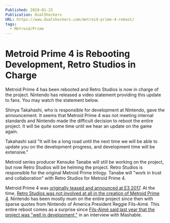 ```yaml
---
Published: 2019-01-25
Publication: DualShockers
URL: https://www.dualshockers.com/metroid-prime-4-reboot/
tags:
  - Metroid/Prime
---
```

# Metroid Prime 4 is Rebooting Development, Retro Studios in Charge

Metroid Prime 4 has been rebooted and Retro Studios is now in charge of the project. Nintendo has released a video statement providing this update to fans. You may watch the statement below.

Shinya Takahashi, who is responsible for development at Nintendo, gave the announcement. It seems that Metroid Prime 4 was not meeting internal standards and Nintendo made the difficult decision to reboot the entire project. It will be quite some time until we hear an update on the game again.

Takahashi said "It will be a long road until the next time we will be able to update you on the development progress, and development time will be extensive."

Metroid series producer Kensuke Tanabe will still be working on the project, but now Retro Studios will be helming the project. Retro Studios is responsible for the original Metroid Prime trilogy. Tanabe will "work in trust and collaboration" with Retro Studios for Metroid Prime 4.

Metroid Prime 4 was [originally teased and announced at E3 2017](https://www.dualshockers.com/metroid-prime-gets-brief-teaser-nintendo-switch-nintendo-spotlight-e3-2017/). At the time, [Retro Studios was not involved at all in the creation of Metroid Prime 4](https://www.dualshockers.com/metroid-prime-4-retro-studios-not-involved/). Nintendo has been mostly mum on the entire project since then with sparse quotes from Nintendo of America President Reggie Fils-Aimé. This entire reboot comes as a surprise since [Fils-Aimé said last year that the project was "well in development,"](https://www.dualshockers.com/metroid-prime-4-development/) in an interview with Mashable.